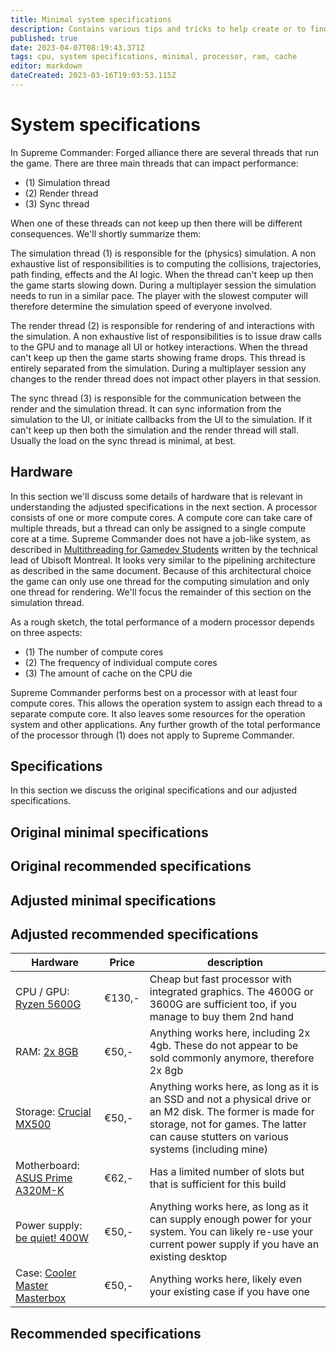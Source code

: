 ```yaml
---
title: Minimal system specifications
description: Contains various tips and tricks to help create or to find a computer build that runs FAF seamless
published: true
date: 2023-04-07T08:19:43.371Z
tags: cpu, system specifications, minimal, processor, ram, cache
editor: markdown
dateCreated: 2023-03-16T19:03:53.115Z
---
```


# System specifications

In Supreme Commander: Forged alliance there are several threads that run the game. There are three main threads that can impact performance:

- (1) Simulation thread
- (2) Render thread
- (3) Sync thread

When one of these threads can not keep up then there will be different consequences. We'll shortly summarize them:

The simulation thread (1) is responsible for the (physics) simulation. A non exhaustive list of responsibilities is to computing the collisions, trajectories, path finding, effects and the AI logic. When the thread can't keep up then the game starts slowing down. During a multiplayer session the simulation needs to run in a similar pace. The player with the slowest computer will therefore determine the simulation speed of everyone involved.

The render thread (2) is responsible for rendering of and interactions with the simulation. A non exhaustive list of responsibilities is to issue draw calls to the GPU and to manage all UI or hotkey interactions. When the thread can't keep up then the game starts showing frame drops. This thread is entirely separated from the simulation. During a multiplayer session any changes to the render thread does not impact other players in that session. 

The sync thread (3) is responsible for the communication between the render and the simulation thread. It can sync information from the simulation to the UI, or initiate callbacks from the UI to the simulation. If it can't keep up then both the simulation and the render thread will stall. Usually the load on the sync thread is minimal, at best.

## Hardware

In this section we'll discuss some details of hardware that is relevant in understanding the adjusted specifications in the next section. A processor consists of one or more compute cores. A compute core can take care of multiple threads, but a thread can only be assigned to a single compute core at a time. Supreme Commander does not have a job-like system, as described in [Multithreading for Gamedev Students](http://www.fragmentbuffer.com/docs/MultithreadingForGamedevStudents.pdf) written by the technical lead of Ubisoft Montreal. It looks very similar to the pipelining architecture as described in the same document. Because of this architectural choice the game can only use one thread for the computing simulation and only one thread for rendering. We'll focus the remainder of this section on the simulation thread.

As a rough sketch, the total performance of a modern processor depends on three aspects:

- (1) The number of compute cores
- (2) The frequency of individual compute cores
- (3) The amount of cache on the CPU die

Supreme Commander performs best on a processor with at least four compute cores. This allows the operation system to assign each thread to a separate compute core. It also leaves some resources for the operation system and other applications. Any further growth of the total performance of the processor through (1) does not apply to Supreme Commander.

## Specifications

In this section we discuss the original specifications and our adjusted specifications. 

## Original minimal specifications

## Original recommended specifications

## Adjusted minimal specifications

## Adjusted recommended specifications



| Hardware | Price | description
|----|----|----|
|CPU / GPU: [Ryzen 5600G](https://tweakers.net/pricewatch/1723248/amd-ryzen-5-5600g-boxed.html)| €130,-| Cheap but fast processor with integrated graphics. The 4600G or 3600G are sufficient too, if you manage to buy them 2nd hand |
|RAM: [2x 8GB](https://tweakers.net/pricewatch/459273/corsair-vengeance-lpx-cmk16gx4m2b3200c16.html) | €50,- | Anything works here, including 2x 4gb. These do not appear to be sold commonly anymore, therefore 2x 8gb |
|Storage: [Crucial MX500](https://tweakers.net/pricewatch/1126239/crucial-mx500-2-komma-5-inch-500gb.html) | €50,- | Anything works here, as long as it is an SSD and not a physical drive or an M2 disk. The former is made for storage, not for games. The latter can cause stutters on various systems (including mine)| 
|Motherboard: [ASUS Prime A320M-K](https://tweakers.net/pricewatch/765703/asus-prime-a320m-k.html)| €62,- | Has a limited number of slots but that is sufficient for this build|
| Power supply: [be quiet! 400W](https://tweakers.net/pricewatch/1150511/be-quiet-system-power-9-400w.html) | €50,- | Anything works here, as long as it can supply enough power for your system. You can likely re-use your current power supply if you have an existing desktop|
| Case: [Cooler Master Masterbox](https://tweakers.net/pricewatch/1150039/cooler-master-masterbox-q300l.html) | €50,- | Anything works here, likely even your existing case if you have one|

## Recommended specifications

